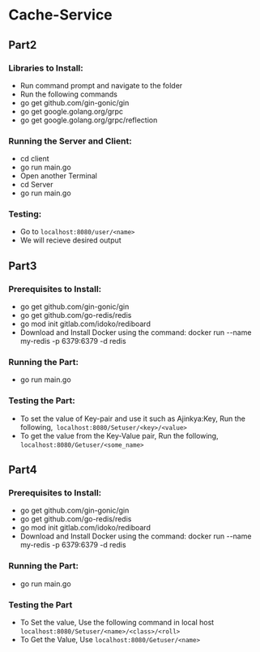 # Cache-Service

## Part2 
### Libraries to Install:
* Run command prompt and navigate to the folder 
* Run the following commands
* go get github.com/gin-gonic/gin
* go get google.golang.org/grpc
* go get google.golang.org/grpc/reflection


### Running the Server and Client:
* cd client
* go run main.go
* Open another Terminal
* cd Server
* go run main.go

### Testing: 
* Go to  `localhost:8080/user/<name>`
* We will recieve desired output 

## Part3
### Prerequisites to Install:
* go get github.com/gin-gonic/gin
* go get github.com/go-redis/redis
* go mod init gitlab.com/idoko/rediboard
* Download and Install Docker  using the command: docker run --name my-redis -p 6379:6379 -d redis

### Running the Part:
* go run main.go

### Testing the Part:
* To set the value of Key-pair and use it such as Ajinkya:Key, Run the following,` localhost:8080/Setuser/<key>/<value>`
* To get the value from the Key-Value pair, Run the following, `localhost:8080/Getuser/<some_name>`

## Part4

### Prerequisites to Install:
* go get github.com/gin-gonic/gin
* go get github.com/go-redis/redis
* go mod init gitlab.com/idoko/rediboard
* Download and Install Docker  using the command: docker run --name my-redis -p 6379:6379 -d redis

### Running the Part:
* go run main.go

### Testing the Part
* To Set the value, Use the following command in local host `localhost:8080/Setuser/<name>/<class>/<roll>`
* To Get the Value, Use `localhost:8080/Getuser/<name>`

